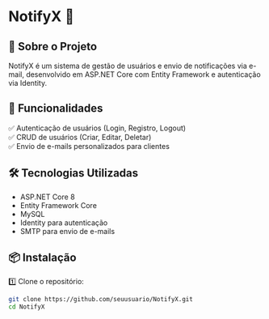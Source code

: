 # NotifyX 📩

## 📖 Sobre o Projeto
NotifyX é um sistema de gestão de usuários e envio de notificações via e-mail, desenvolvido em ASP.NET Core com Entity Framework e autenticação via Identity.

## 🚀 Funcionalidades
✅ Autenticação de usuários (Login, Registro, Logout)  
✅ CRUD de usuários (Criar, Editar, Deletar)  
✅ Envio de e-mails personalizados para clientes  

## 🛠️ Tecnologias Utilizadas
- ASP.NET Core 8
- Entity Framework Core
- MySQL
- Identity para autenticação
- SMTP para envio de e-mails

## 📦 Instalação
1️⃣ Clone o repositório:
   ```bash
   git clone https://github.com/seuusuario/NotifyX.git
   cd NotifyX
